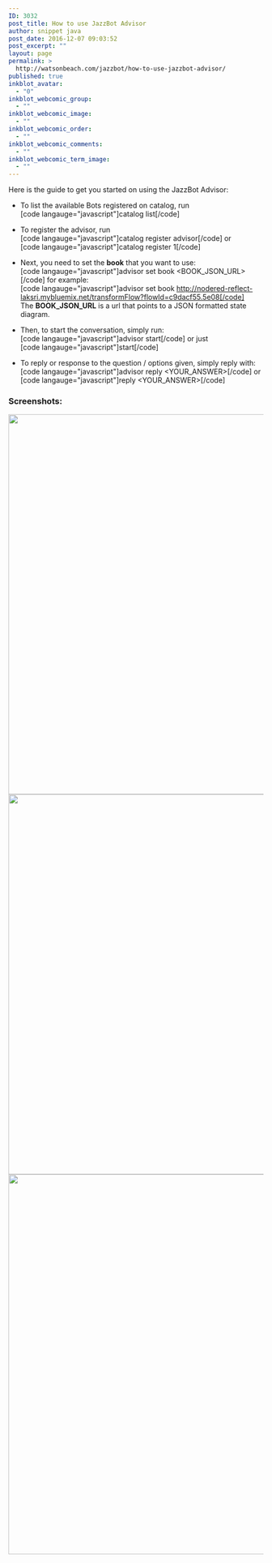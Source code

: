 ```yaml
---
ID: 3032
post_title: How to use JazzBot Advisor
author: snippet java
post_date: 2016-12-07 09:03:52
post_excerpt: ""
layout: page
permalink: >
  http://watsonbeach.com/jazzbot/how-to-use-jazzbot-advisor/
published: true
inkblot_avatar:
  - "0"
inkblot_webcomic_group:
  - ""
inkblot_webcomic_image:
  - ""
inkblot_webcomic_order:
  - ""
inkblot_webcomic_comments:
  - ""
inkblot_webcomic_term_image:
  - ""
---
```

Here is the guide to get you started on using the JazzBot Advisor:

*   To list the available Bots registered on catalog, run   
    [code langauge="javascript"]catalog list[/code]   
    
*   To register the advisor, run   
    [code langauge="javascript"]catalog register advisor[/code] or  
    [code langauge="javascript"]catalog register 1[/code]   
    
*   Next, you need to set the **book** that you want to use:   
    [code langauge="javascript"]advisor set book <BOOK_JSON_URL>[/code] for example:  
    [code langauge="javascript"]advisor set book http://nodered-reflect-laksri.mybluemix.net/transformFlow?flowId=c9dacf55.5e08[/code]   
    The **BOOK_JSON_URL** is a url that points to a JSON formatted state diagram.  
      
    
*   Then, to start the conversation, simply run:   
    [code langauge="javascript"]advisor start[/code] or just  
    [code langauge="javascript"]start[/code]   
    
*   To reply or response to the question / options given, simply reply with:   
    [code langauge="javascript"]advisor reply <YOUR_ANSWER>[/code] or  
    [code langauge="javascript"]reply <YOUR_ANSWER>[/code]   
    

### Screenshots:

<img src="https://bluecloudnews.com/wp-content/uploads/2016/12/advisor1.png" alt="" width="527" height="750" class="alignnone size-full wp-image-3043" />  
<img src="https://bluecloudnews.com/wp-content/uploads/2016/12/advisor2.png" alt="" width="527" height="750" class="alignnone size-full wp-image-3044" />  
<img src="https://bluecloudnews.com/wp-content/uploads/2016/12/advisor3.png" alt="" width="527" height="750" class="alignnone size-full wp-image-3045" />